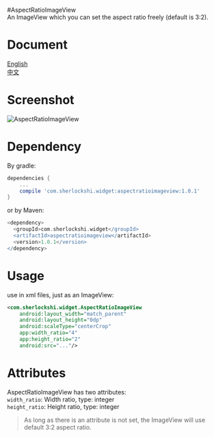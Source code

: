 #AspectRatioImageView  
An ImageView which you can set the aspect ratio freely (default is 3:2).

# Document
[English](./README.md)  
[中文](./README_cn.md)

# Screenshot
![AspectRatioImageView](http://7xlpfl.com1.z0.glb.clouddn.com/16-9-30/83520279.jpg)

# Dependency
By gradle:
```groovy
dependencies {
    ...
    compile 'com.sherlockshi.widget:aspectratioimageview:1.0.1'
}
```

or by Maven:
```groovy
<dependency>
  <groupId>com.sherlockshi.widget</groupId>
  <artifactId>aspectratioimageview</artifactId>
  <version>1.0.1</version>
</dependency>
```


# Usage
use in xml files, just as an ImageView:
```xml
<com.sherlockshi.widget.AspectRatioImageView
    android:layout_width="match_parent"
    android:layout_height="0dp"
    android:scaleType="centerCrop"
    app:width_ratio="4"
    app:height_ratio="2"
    android:src="..."/>
```

# Attributes
AspectRatioImageView has two attributes:  
`width_ratio`: Width ratio, type: integer  
`height_ratio`: Height ratio, type: integer  

> As long as there is an attribute is not set, the ImageView will use default 3:2 aspect ratio.
